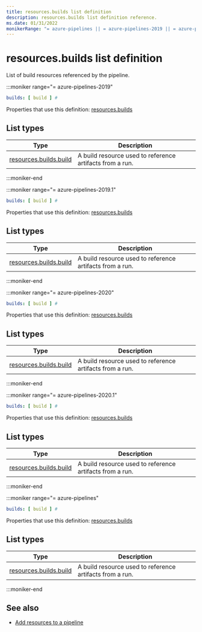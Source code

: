 ```yaml
---
title: resources.builds list definition
description: resources.builds list definition reference.
ms.date: 01/31/2022
monikerRange: "= azure-pipelines || = azure-pipelines-2019 || = azure-pipelines-2019.1 || = azure-pipelines-2020 || = azure-pipelines-2020.1"
---
```


# resources.builds list definition


List of build resources referenced by the pipeline.


:::moniker range="= azure-pipelines-2019"

<!-- :::api-definition signature="buildResources[buildResource]" version="azure-pipelines-2019"::: -->

```yaml
builds: [ build ] # 
```


Properties that use this definition: [resources.builds](resources.md)

## List types

| Type     | Description |
|----------|-------------|
| [resources.builds.build](resources-builds-build.md) | A build resource used to reference artifacts from a run. |

<!-- :::api-definition-end::: -->

:::moniker-end

:::moniker range="= azure-pipelines-2019.1"

<!-- :::api-definition signature="buildResources[buildResource]" version="azure-pipelines-2019.1"::: -->

```yaml
builds: [ build ] # 
```


Properties that use this definition: [resources.builds](resources.md)

## List types

| Type     | Description |
|----------|-------------|
| [resources.builds.build](resources-builds-build.md) | A build resource used to reference artifacts from a run. |

<!-- :::api-definition-end::: -->

:::moniker-end

:::moniker range="= azure-pipelines-2020"

<!-- :::api-definition signature="buildResources[buildResource]" version="azure-pipelines-2020"::: -->

```yaml
builds: [ build ] # 
```


Properties that use this definition: [resources.builds](resources.md)

## List types

| Type     | Description |
|----------|-------------|
| [resources.builds.build](resources-builds-build.md) | A build resource used to reference artifacts from a run. |

<!-- :::api-definition-end::: -->

:::moniker-end

:::moniker range="= azure-pipelines-2020.1"

<!-- :::api-definition signature="buildResources[buildResource]" version="azure-pipelines-2020.1"::: -->

```yaml
builds: [ build ] # 
```


Properties that use this definition: [resources.builds](resources.md)

## List types

| Type     | Description |
|----------|-------------|
| [resources.builds.build](resources-builds-build.md) | A build resource used to reference artifacts from a run. |

<!-- :::api-definition-end::: -->

:::moniker-end

:::moniker range="= azure-pipelines"

<!-- :::api-definition signature="buildResources[buildResource]" version="azure-pipelines"::: -->

```yaml
builds: [ build ] # 
```


Properties that use this definition: [resources.builds](resources.md)

## List types

| Type     | Description |
|----------|-------------|
| [resources.builds.build](resources-builds-build.md) | A build resource used to reference artifacts from a run. |

<!-- :::api-definition-end::: -->

:::moniker-end


<!-- Remarks -->


<!-- Examples -->


## See also

- [Add resources to a pipeline](/azure/devops/pipelines/process/resources)
